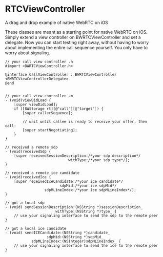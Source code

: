 # RTCViewController
A drag and drop example of native WebRTC on iOS

These classes are meant as a starting point for native WebRTC on iOS. Simply extend a view controller on BWRTCViewController and set a delegate. Now you can start testing right away, without having to worry about implementing the entire call sequence yourself. You only have to worry about signaling.





    // your call view controller .h
    #import <BWRTCViewController.h>

    @interface CallViewController : BWRTCViewController <BWRTCViewControllerDelegate>
    @end


    // your call view controller .m
    - (void)viewDidLoad {
        [super viewDidLoad];
        if ([BWStorage rt][@"call"][@"target"]) {
            [super callerSequence];
            
            // wait until callee is ready to receive your offer, then call:
            [super startNegotiating];
        }
    }
    
    // received a remote sdp
    - (void)receivedSdp {
        [super receivedSessionDescription:/*your sdp description*/
                                 withType:/*your sdp type*/];
    }
    
    // received a remote ice candidate
    - (void)receivedIce {
        [super receivedIceCandidate:/*your ice candidate*/
                             sdpMid:/*your ice sdpMid*/
                      sdpMLineIndex:/*your ice sdpMLineIndex*/];
    }
    
    // got a local sdp
    - (void) sendSessionDescription:(NSString *)sessionDescription_
                           withType:(NSString *)type_ {
        // use your signaling interface to send the sdp to the remote peer
    }
    
    // got a local ice candidate
    - (void) sendICECandidate:(NSString *)candidate_
                       sdpMid:(NSString *)sdpMid_
                sdpMLineIndex:(NSInteger)sdpMLineIndex_ {
        // use your signaling interface to send the ice to the remote peer
    }
